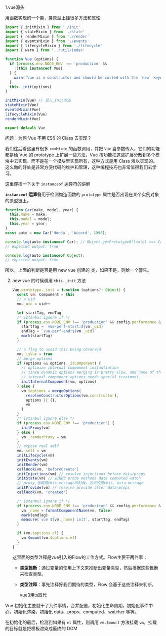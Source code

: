 

1.vue源头

用函数实现的一个类，类原型上挂很多方法和属性

```js
import { initMixin } from './init'
import { stateMixin } from './state'
import { renderMixin } from './render'
import { eventsMixin } from './events'
import { lifecycleMixin } from './lifecycle'
import { warn } from '../util/index'

function Vue (options) {
  if (process.env.NODE_ENV !== 'production' &&
    !(this instanceof Vue)
  ) {
    warn('Vue is a constructor and should be called with the `new` keyword')
  }
  this._init(options)
}

initMixin(Vue) // 混入_init方法
stateMixin(Vue)
eventsMixin(Vue)
lifecycleMixin(Vue)
renderMixin(Vue)

export default Vue
```

问题：为何 Vue 不用 ES6 的 Class 去实现？

我们往后看这里有很多 `xxxMixin` 的函数调用，并把 `Vue` 当参数传入，它们的功能都是给 Vue 的 prototype 上扩展一些方法，Vue 按功能把这些扩展分散到多个模块中去实现，而不是在一个模块里实现所有，这种方式是用 Class 难以实现的。这么做的好处是非常方便代码的维护和管理，这种编程技巧也非常值得我们去学习。



这里穿插一下关于 `instanceof` 运算符的讲解

**`instanceof`** **运算符**用于检测构造函数的 `prototype` 属性是否出现在某个实例对象的原型链上。

```js
function Car(make, model, year) {
  this.make = make;
  this.model = model;
  this.year = year;
}
const auto = new Car('Honda', 'Accord', 1998);

console.log(auto instanceof Car); // Object.getPrototypeOf(auto) === Car.prototype
// expected output: true

console.log(auto instanceof Object);
// expected output: true
```



所以，上面的判断是否是用 new vue 创建的 类，如果不是，则给一个警告。



2. new vue 的时候调用 `this._init` 方法

   ```js
   Vue.prototype._init = function (options?: Object) {
     const vm: Component = this
     // a uid
     vm._uid = uid++
   
     let startTag, endTag
     /* istanbul ignore if */
     if (process.env.NODE_ENV !== 'production' && config.performance && mark) {
       startTag = `vue-perf-start:${vm._uid}`
       endTag = `vue-perf-end:${vm._uid}`
       mark(startTag)
     }
   
     // a flag to avoid this being observed
     vm._isVue = true
     // merge options
     if (options && options._isComponent) {
       // optimize internal component instantiation
       // since dynamic options merging is pretty slow, and none of the
       // internal component options needs special treatment.
       initInternalComponent(vm, options)
     } else {
       vm.$options = mergeOptions(
         resolveConstructorOptions(vm.constructor),
         options || {},
         vm
       )
     }
     /* istanbul ignore else */
     if (process.env.NODE_ENV !== 'production') {
       initProxy(vm) 
     } else {
       vm._renderProxy = vm
     }
     // expose real self
     vm._self = vm
     initLifecycle(vm)
     initEvents(vm)
     initRender(vm)
     callHook(vm, 'beforeCreate')
     initInjections(vm) // resolve injections before data/props
     initState(vm) // 初始化 props methods data computed watch
     // proxy,当调用this.message的时候，访问的是this._data.message
     initProvide(vm) // resolve provide after data/props
     callHook(vm, 'created')
   
     /* istanbul ignore if */
     if (process.env.NODE_ENV !== 'production' && config.performance && mark) {
       vm._name = formatComponentName(vm, false)
       mark(endTag)
       measure(`vue ${vm._name} init`, startTag, endTag)
     }
   
     if (vm.$options.el) {
       vm.$mount(vm.$options.el)
     }
   }
   ```

   

   这里面的类型注释是vue引入的Flow的工作方式。Flow主要干两件事：

   - **类型推断**：通过变量的使用上下文来推断出变量类型，然后根据这些推断来检查类型。

   - **类型注释**：事先注释好我们期待的类型，Flow 会基于这些注释来判断。

     vue3用ts取代

Vue 初始化主要就干了几件事情，合并配置，初始化生命周期，初始化事件中心，初始化渲染，初始化 data、props、computed、watcher 等等。

在初始化的最后，检测到如果有 `el` 属性，则调用 `vm.$mount` 方法挂载 `vm`，挂载的目标就是把模板渲染成最终的 DOM


